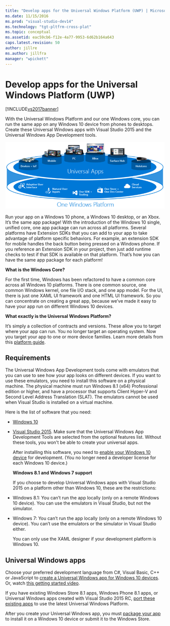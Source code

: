 ```yaml
---
title: "Develop apps for the Universal Windows Platform (UWP) | Microsoft Docs"
ms.date: 11/15/2016
ms.prod: "visual-studio-dev14"
ms.technology: "tgt-pltfrm-cross-plat"
ms.topic: conceptual
ms.assetid: eac59cb6-f12e-4a77-9953-6d62b164a643
caps.latest.revision: 50
author: jillre
ms.author: jillfra
manager: "wpickett"
---
```

# Develop apps for the Universal Windows Platform (UWP)
[!INCLUDE[vs2017banner](../includes/vs2017banner.md)]

With the Universal Windows Platform and our one Windows core, you can run the same app on any Windows 10 device from phones to desktops. Create these Universal Windows apps with Visual Studio 2015 and the Universal Windows App Development tools.

 ![Universal Windows Platform](../cross-platform/media/uwp-coreextensions.png "UWP_CoreExtensions")

 Run your app on a Windows 10 phone, a Windows 10 desktop, or an Xbox. It’s the same app package! With the introduction of the Windows 10 single, unified core, one app package can run across all platforms. Several platforms have Extension SDKs that you can add to your app to take advantage of platform specific behaviors. For example, an extension SDK for mobile handles the back button being pressed on a Windows phone. If you reference an Extension SDK in your project, then just add runtime checks to test if that SDK is available on that platform. That’s how you can have the same app package for each platform!

 **What is the Windows Core?**

 For the first time, Windows has been refactored to have a common core across all Windows 10 platforms. There is one common source, one common Windows kernel, one file I/O stack, and one app model. For the UI, there is just one XAML UI framework and one HTML UI framework. So you can concentrate on creating a great app, because we’ve made it easy to have your app run on different Windows 10 devices.

 **What exactly is the Universal Windows Platform?**

 It’s simply a collection of contracts and versions. These allow you to target where your app can run. You no longer target an operating system. Now you target your app to one or more device families. Learn more details from this [platform guide](https://msdn.microsoft.com/library/windows/apps/dn894631.aspx).

## Requirements
 The Universal Windows App Development tools come with emulators that you can use to see how your app looks on different devices. If you want to use these emulators, you need to install this software on a physical machine. The physical machine must run Windows 8.1 (x64) Professional edition or higher, and have a processor that supports Client Hyper-V and Second Level Address Translation (SLAT). The emulators cannot be used when Visual Studio is installed on a virtual machine.

 Here is the list of software that you need:

- [Windows 10](http://windows.microsoft.com/windows/downloads)

- [Visual Studio 2015](http://go.microsoft.com/fwlink/p/?LinkId=526725). Make sure that the Universal Windows App Development Tools are selected from the optional features list. Without these tools, you won't be able to create your universal apps.

  After installing this software, you need to [enable your Windows 10 device](https://msdn.microsoft.com/library/windows/apps/xaml/dn706236.aspx) for development. (You no longer need a developer license for each Windows 10 device.)

  **Windows 8.1 and Windows 7 support**

  If you choose to develop Universal Windows apps with Visual Studio 2015 on a platform other than Windows 10, these are the restrictions:

- Windows 8.1: You can’t run the app locally (only on a remote Windows 10 device). You can use the emulators in Visual Studio, but not the simulator.

- Windows 7: You can’t run the app locally (only on a remote Windows 10 device). You can’t use the emulators or the simulator in Visual Studio either.

  You can only use the XAML designer if your development platform is Windows 10.

## Universal Windows apps
 Choose your preferred development language from C#, Visual Basic, C++ or JavaScript to [create a Universal Windows app for Windows 10 devices](https://msdn.microsoft.com/library/windows/apps/xaml/dn609832.aspx#target_win10). Or, watch [this getting started video](http://channel9.msdn.com/Series/ConnectOn-Demand/229).

 If you have existing Windows Store 8.1 apps, Windows Phone 8.1 apps, or Universal Windows apps created with Visual Studio 2015 RC, [port these existing apps](https://msdn.microsoft.com/library/windows/apps/xaml/mt238321.aspx) to use the latest Universal Windows Platform.

 After you create your Universal Windows app, you must [package your app](https://msdn.microsoft.com/library/windows/apps/hh454036.aspx) to install it on a Windows 10 device or submit it to the Windows Store.
